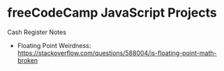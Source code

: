 # freeCodeCamp JavaScript Projects

Cash Register Notes

- Floating Point Weirdness: https://stackoverflow.com/questions/588004/is-floating-point-math-broken